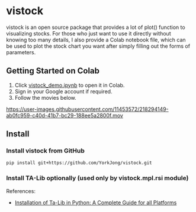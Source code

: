 # vistock
vistock is an open source package that provides a lot of plot() function to visualizing stocks. For those who just want to use it directly without knowing too many details, I also provide a Colab notebook file, which can be used to plot the stock chart you want after simply filling out the forms of parameters.

## Getting Started on Colab

1. Click [vistock_demo.ipynb](https://colab.research.google.com/github/YorkJong/vistock/blob/main/examples/vistock_demo.ipynb) to open it in Colab.
2. Sign in your Google account if required.
3. Follow the movies below.


https://user-images.githubusercontent.com/11453572/218294149-ab0fc959-c40d-41b7-bc29-188ee5a2800f.mov



## Install

### Install vistock from GitHub
```sh
pip install git+https://github.com/YorkJong/vistock.git
```

### Install TA-Lib optionally (used only by vistock.mpl.rsi module)

References:
* [Installation of Ta-Lib in Python: A Complete Guide for all Platforms](https://blog.quantinsti.com/install-ta-lib-python/)



[//]: # (This may be the most platform independent comment)
